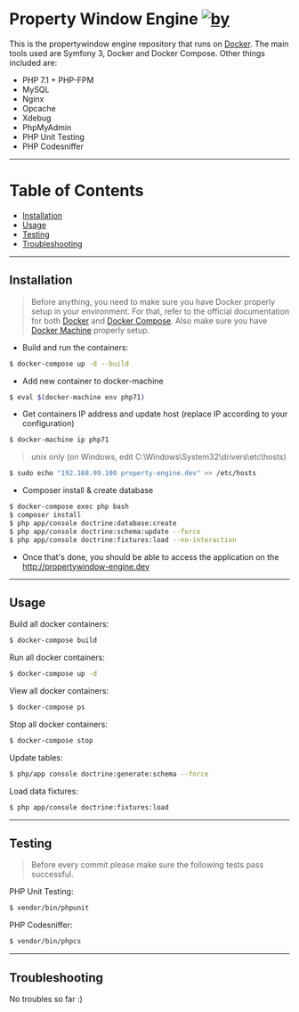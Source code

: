 Property Window Engine [![by](https://img.shields.io/badge/by-%40marcgeurts-ff69b4.svg?style=flat-square)](https://bitbucket.org/geurtsmarc)
========================

This is the propertywindow engine repository that runs on [Docker](https://www.docker.com/). The main tools used are Symfony 3, Docker and Docker Compose. Other things included are:

- PHP 7.1 + PHP-FPM
- MySQL
- Nginx
- Opcache
- Xdebug
- PhpMyAdmin
- PHP Unit Testing
- PHP Codesniffer


---
Table of Contents 
==================

- [Installation](#installation)
- [Usage](#usage)
- [Testing](#testing)
- [Troubleshooting](#troubleshooting)
---
## Installation

> Before anything, you need to make sure you have Docker properly setup in your environment. For that, refer to the official documentation for both [Docker](https://docs.docker.com/) and [Docker Compose](https://docs.docker.com/compose/). Also make sure you have [Docker Machine](https://docs.docker.com/machine/) properly setup.

* Build and run the containers:
```bash
$ docker-compose up -d --build
```

* Add new container to docker-machine
```bash
$ eval $(docker-machine env php71)
```

* Get containers IP address and update host (replace IP according to your configuration)
```bash
$ docker-machine ip php71
```
> unix only (on Windows, edit C:\Windows\System32\drivers\etc\hosts)

```bash
$ sudo echo "192.168.99.100 property-engine.dev" >> /etc/hosts
```

* Composer install & create database
```bash
$ docker-compose exec php bash
$ composer install
$ php app/console doctrine:database:create
$ php app/console doctrine:schema:update --force
$ php app/console doctrine:fixtures:load --no-interaction
```

* Once that's done, you should be able to access the application on the http://propertywindow-engine.dev

---

## Usage

Build all docker containers:
```bash
$ docker-compose build
```
Run all docker containers:
```bash
$ docker-compose up -d
```
View all docker containers:
```bash
$ docker-compose ps
```
Stop all docker containers:
```bash
$ docker-compose stop
```
Update tables:
```bash
$ php/app console doctrine:generate:schema --force
```
Load data fixtures:
```bash
$ php app/console doctrine:fixtures:load
```
---

## Testing

> Before every commit please make sure the following tests pass successful.

PHP Unit Testing:
```bash
$ vendor/bin/phpunit
```

PHP Codesniffer:
```bash
$ vendor/bin/phpcs
```
---

## Troubleshooting

No troubles so far :)

